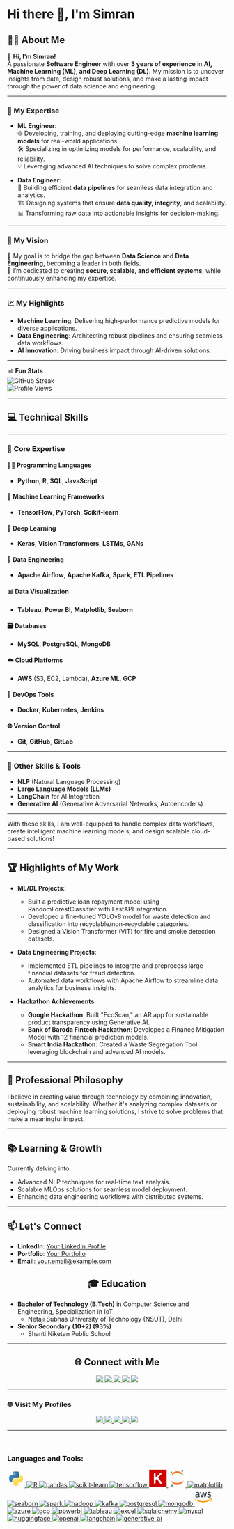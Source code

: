 # Hi there 👋, I'm Simran 

## 👨‍💻 About Me  

🌟 **Hi, I’m Simran!**  
A passionate **Software Engineer** with over **3 years of experience** in **AI, Machine Learning (ML), and Deep Learning (DL)**. My mission is to uncover insights from data, design robust solutions, and make a lasting impact through the power of data science and engineering.  

---

### 🚀 My Expertise  
- **ML Engineer**:  
  🌐 Developing, training, and deploying cutting-edge **machine learning models** for real-world applications.  
  🛠️ Specializing in optimizing models for performance, scalability, and reliability.  
  💡 Leveraging advanced AI techniques to solve complex problems.

- **Data Engineer**:  
  🔗 Building efficient **data pipelines** for seamless data integration and analytics.  
  🏗️ Designing systems that ensure **data quality, integrity**, and scalability.  
  📊 Transforming raw data into actionable insights for decision-making.

---

### 🎯 My Vision  
💼 My goal is to bridge the gap between **Data Science** and **Data Engineering**, becoming a leader in both fields.  
🌟 I’m dedicated to creating **secure, scalable, and efficient systems**, while continuously enhancing my expertise.  

---

### 📈 My Highlights  
- **Machine Learning**: Delivering high-performance predictive models for diverse applications.  
- **Data Engineering**: Architecting robust pipelines and ensuring seamless data workflows.  
- **AI Innovation**: Driving business impact through AI-driven solutions.  

---

📊 **Fun Stats**  
![GitHub Streak](https://github-readme-streak-stats.herokuapp.com/?user=simran1devloper&theme=dracula)  
![Profile Views](https://komarev.com/ghpvc/?username=simran1devloper&label=Profile%20Views&color=0e75b6&style=flat-square)  

---



## 💻 Technical Skills  

---

### 🌟 **Core Expertise**

#### 🧑‍💻 **Programming Languages**  
- **Python**, **R**, **SQL**, **JavaScript**  

#### 🤖 **Machine Learning Frameworks**  
- **TensorFlow**, **PyTorch**, **Scikit-learn**  

#### 🧠 **Deep Learning**  
- **Keras**, **Vision Transformers**, **LSTMs**, **GANs**  

#### 🔧 **Data Engineering**  
- **Apache Airflow**, **Apache Kafka**, **Spark**, **ETL Pipelines**  

#### 📊 **Data Visualization**  
- **Tableau**, **Power BI**, **Matplotlib**, **Seaborn**  

#### 🗃️ **Databases**  
- **MySQL**, **PostgreSQL**, **MongoDB**  

#### ☁️ **Cloud Platforms**  
- **AWS** (S3, EC2, Lambda), **Azure ML**, **GCP**  

#### 🔧 **DevOps Tools**  
- **Docker**, **Kubernetes**, **Jenkins**  

#### 🌐 **Version Control**  
- **Git**, **GitHub**, **GitLab**  

---

### 🚀 **Other Skills & Tools**  
- **NLP** (Natural Language Processing)  
- **Large Language Models (LLMs)**  
- **LangChain** for AI Integration  
- **Generative AI** (Generative Adversarial Networks, Autoencoders)  

---

With these skills, I am well-equipped to handle complex data workflows, create intelligent machine learning models, and design scalable cloud-based solutions!  


---

## 🏆 Highlights of My Work  

- **ML/DL Projects**:  
  - Built a predictive loan repayment model using RandomForestClassifier with FastAPI integration.  
  - Developed a fine-tuned YOLOv8 model for waste detection and classification into recyclable/non-recyclable categories.  
  - Designed a Vision Transformer (ViT) for fire and smoke detection datasets.  

- **Data Engineering Projects**:  
  - Implemented ETL pipelines to integrate and preprocess large financial datasets for fraud detection.  
  - Automated data workflows with Apache Airflow to streamline data analytics for business insights.  

- **Hackathon Achievements**:  
  - **Google Hackathon**: Built "EcoScan," an AR app for sustainable product transparency using Generative AI.  
  - **Bank of Baroda Fintech Hackathon**: Developed a Finance Mitigation Model with 12 financial prediction models.  
  - **Smart India Hackathon**: Created a Waste Segregation Tool leveraging blockchain and advanced AI models.  

---

## 🌟 Professional Philosophy  

I believe in creating value through technology by combining innovation, sustainability, and scalability. Whether it's analyzing complex datasets or deploying robust machine learning solutions, I strive to solve problems that make a meaningful impact.  

---

## 📚 Learning & Growth  

Currently delving into:  
- Advanced NLP techniques for real-time text analysis.  
- Scalable MLOps solutions for seamless model deployment.  
- Enhancing data engineering workflows with distributed systems.  

---

## 📫 Let's Connect  

- **LinkedIn**: [Your LinkedIn Profile](#)  
- **Portfolio**: [Your Portfolio](#)  
- **Email**: [your.email@example.com](mailto:your.email@example.com)  

<h2 align="center">🎓 Education</h2>

- **Bachelor of Technology (B.Tech)** in Computer Science and Engineering, Specialization in IoT
  - Netaji Subhas University of Technology (NSUT), Delhi
- **Senior Secondary (10+2) (93%)**
  - Shanti Niketan Public School 

---

<h2 align="center">🌐 Connect with Me</h2>

<div align="center">
  <a href="#" target="_blank">
    <img src="https://img.shields.io/static/v1?message=YouTube&logo=youtube&label=&color=FF0000&logoColor=white&style=for-the-badge" height="35" />
  </a>
  <a href="https://x.com/DevanshuRaj101" target="_blank">
    <img src="https://img.shields.io/static/v1?message=Twitter&logo=twitter&label=&color=1DA1F2&logoColor=white&style=for-the-badge" height="35" />
  </a>
  <a href="#" target="_blank">
    <img src="https://img.shields.io/static/v1?message=Telegram&logo=telegram&label=&color=0088cc&logoColor=white&style=for-the-badge" height="35" />
  </a>
  <a href="https://www.linkedin.com/in/simran-%E2%80%8E-1245a12b1/" target="_blank">
    <img src="https://img.shields.io/static/v1?message=LinkedIn&logo=linkedin&label=&color=0077B5&logoColor=white&style=for-the-badge" height="35" />
  </a>
  <a href="mailto:simran.101.simran.1@gmail.com">
    <img src="https://img.shields.io/static/v1?message=Gmail&logo=gmail&label=&color=D14836&logoColor=white&style=for-the-badge" height="35" />
  </a>
</div>


---

### 🌐 Visit My Profiles

<div align="center">
  <a href="#" target="_blank">
    <img src="https://img.shields.io/static/v1?message=Portfolio&logo=githubpages&label=&color=000000&logoColor=white&style=for-the-badge" height="35" />
  </a>
  <a href="https://www.kaggle.com/devanshuraj101" target="_blank">
    <img src="https://img.shields.io/static/v1?message=Kaggle&logo=kaggle&label=&color=20BEFF&logoColor=white&style=for-the-badge" height="35" />
  </a>
  <a href="https://huggingface.co/Dev101Wow" target="_blank">
    <img src="https://img.shields.io/static/v1?message=HuggingFace&logo=huggingface&label=&color=FF4F00&logoColor=white&style=for-the-badge" height="35" />
  </a>
  <a href="https://github.com/simran1devloper" target="_blank">
    <img src="https://img.shields.io/static/v1?message=GitHub&logo=github&label=&color=181717&logoColor=white&style=for-the-badge" height="35" />
  </a>
  <a href="#" target="_blank">
    <img src="https://img.shields.io/static/v1?message=Blog&logo=medium&label=&color=00AB6C&logoColor=white&style=for-the-badge" height="35" />
  </a>
</div>

---

<br clear="both">



<h3 align="left">Languages and Tools:</h3>
<p align="left">
  <!-- Data Scientist -->
  <a href="https://www.python.org/" target="_blank" rel="noreferrer"> 
    <img src="https://raw.githubusercontent.com/devicons/devicon/master/icons/python/python-original.svg" alt="python" width="40" height="40"/> 
  </a>
  <a href="https://www.r-project.org/" target="_blank" rel="noreferrer"> 
    <img src="https://www.r-project.org/Rlogo.png" alt="R" width="40" height="40"/> 
  </a>
  <a href="https://pandas.pydata.org/" target="_blank" rel="noreferrer"> 
    <img src="https://pandas.pydata.org/static/img/pandas_mark.svg" alt="pandas" width="40" height="40"/> 
  </a>
  <a href="https://scikit-learn.org/" target="_blank" rel="noreferrer"> 
    <img src="https://raw.githubusercontent.com/devicons/devicon/master/icons/scikit-learn/scikit-learn-original.svg" alt="scikit-learn" width="40" height="40"/> 
  </a>
  <a href="https://www.tensorflow.org/" target="_blank" rel="noreferrer"> 
    <img src="https://www.vectorlogo.zone/logos/tensorflow/tensorflow-icon.svg" alt="tensorflow" width="40" height="40"/> 
  </a>
  <a href="https://keras.io/" target="_blank" rel="noreferrer"> 
    <img src="https://raw.githubusercontent.com/devicons/devicon/master/icons/keras/keras-original.svg" alt="keras" width="40" height="40"/> 
  </a>
  <a href="https://jupyter.org/" target="_blank" rel="noreferrer"> 
    <img src="https://raw.githubusercontent.com/devicons/devicon/master/icons/jupyter/jupyter-original.svg" alt="jupyter" width="40" height="40"/> 
  </a>
  <a href="https://matplotlib.org/" target="_blank" rel="noreferrer"> 
    <img src="https://matplotlib.org/_static/logo2_compressed.svg" alt="matplotlib" width="40" height="40"/> 
  </a>
  <a href="https://seaborn.pydata.org/" target="_blank" rel="noreferrer"> 
    <img src="https://seaborn.pydata.org/_images/logo-mark-lightbg.svg" alt="seaborn" width="40" height="40"/> 
  </a>
  
  <!-- Data Engineer -->
  <a href="https://spark.apache.org/" target="_blank" rel="noreferrer"> 
    <img src="https://upload.wikimedia.org/wikipedia/commons/f/f3/Apache_Spark_logo.svg" alt="spark" width="40" height="40"/> 
  </a>
  <a href="https://hadoop.apache.org/" target="_blank" rel="noreferrer"> 
    <img src="https://www.vectorlogo.zone/logos/apache_hadoop/apache_hadoop-icon.svg" alt="hadoop" width="40" height="40"/> 
  </a>
  <a href="https://kafka.apache.org/" target="_blank" rel="noreferrer"> 
    <img src="https://www.vectorlogo.zone/logos/apache_kafka/apache_kafka-icon.svg" alt="kafka" width="40" height="40"/> 
  </a>
  <a href="https://www.postgresql.org/" target="_blank" rel="noreferrer"> 
    <img src="https://www.vectorlogo.zone/logos/postgresql/postgresql-icon.svg" alt="postgresql" width="40" height="40"/> 
  </a>
  <a href="https://www.mongodb.com/" target="_blank" rel="noreferrer"> 
    <img src="https://www.vectorlogo.zone/logos/mongodb/mongodb-icon.svg" alt="mongodb" width="40" height="40"/> 
  </a>
  <a href="https://aws.amazon.com/" target="_blank" rel="noreferrer"> 
    <img src="https://raw.githubusercontent.com/devicons/devicon/master/icons/amazonwebservices/amazonwebservices-original-wordmark.svg" alt="aws" width="40" height="40"/> 
  </a>
  <a href="https://azure.microsoft.com/" target="_blank" rel="noreferrer"> 
    <img src="https://www.vectorlogo.zone/logos/microsoft_azure/microsoft_azure-icon.svg" alt="azure" width="40" height="40"/> 
  </a>
  <a href="https://cloud.google.com/" target="_blank" rel="noreferrer"> 
    <img src="https://www.vectorlogo.zone/logos/google_cloud/google_cloud-icon.svg" alt="gcp" width="40" height="40"/> 
  </a>
  
  <!-- Data Analyst -->
  <a href="https://powerbi.microsoft.com/" target="_blank" rel="noreferrer"> 
    <img src="https://www.vectorlogo.zone/logos/microsoft_powerbi/microsoft_powerbi-icon.svg" alt="powerbi" width="40" height="40"/> 
  </a>
  <a href="https://www.tableau.com/" target="_blank" rel="noreferrer"> 
    <img src="https://www.tableau.com/sites/default/files/pages/tableau_tablet_0.png" alt="tableau" width="40" height="40"/> 
  </a>
  <a href="https://www.microsoft.com/en-us/microsoft-365/excel" target="_blank" rel="noreferrer"> 
    <img src="https://cdn.worldvectorlogo.com/logos/microsoft-excel-2013.svg" alt="excel" width="40" height="40"/> 
  </a>
  <a href="https://www.sqlalchemy.org/" target="_blank" rel="noreferrer"> 
    <img src="https://www.vectorlogo.zone/logos/sqlalchemy/sqlalchemy-icon.svg" alt="sqlalchemy" width="40" height="40"/> 
  </a>
  <a href="https://www.mysql.com/" target="_blank" rel="noreferrer"> 
    <img src="https://www.vectorlogo.zone/logos/mysql/mysql-official.svg" alt="mysql" width="40" height="40"/> 
  </a>
  
  <!-- NLP, LLM, LangChain, Gen AI -->
  <a href="https://huggingface.co/" target="_blank" rel="noreferrer"> 
    <img src="https://raw.githubusercontent.com/huggingface/transformers/master/docs/source/imgs/transformers_logo_name.png" alt="huggingface" width="40" height="40"/> 
  </a>
  <a href="https://openai.com/" target="_blank" rel="noreferrer"> 
    <img src="https://upload.wikimedia.org/wikipedia/commons/4/4f/OpenAI_Logo.svg" alt="openai" width="40" height="40"/> 
  </a>
  <a href="https://langchain.com/" target="_blank" rel="noreferrer"> 
    <img src="https://raw.githubusercontent.com/hwchase17/langchain/main/docs/logo.png" alt="langchain" width="40" height="40"/> 
  </a>
  <a href="https://www.tensorflow.org/generative" target="_blank" rel="noreferrer"> 
    <img src="https://www.vectorlogo.zone/logos/tensorflow/tensorflow-icon.svg" alt="generative_ai" width="40" height="40"/> 
  </a>
</p>





